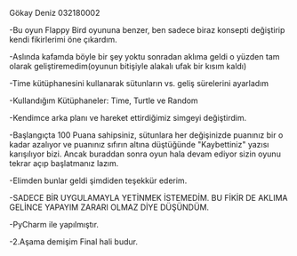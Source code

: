 Gökay Deniz 032180002

-Bu oyun Flappy Bird oyununa benzer, ben sadece biraz konsepti değiştirip kendi fikirlerimi öne çıkardım.

-Aslında kafamda böyle bir şey yoktu sonradan aklıma geldi o yüzden tam olarak geliştiremedim(oyunun bitişiyle alakalı ufak bir kısım kaldı)

-Time kütüphanesini kullanarak sütunların vs. geliş sürelerini ayarladım 

-Kullandığım Kütüphaneler: Time, Turtle ve Random

-Kendimce arka planı ve hareket ettirdiğimiz simgeyi değiştirdim.

-Başlangıçta 100 Puana sahipsiniz, sütunlara her değişinizde puanınız bir o kadar azalıyor ve puanınız sıfırın altına düştüğünde "Kaybettiniz" yazısı karışılıyor bizi. Ancak buraddan sonra oyun hala devam ediyor sizin oyunu tekrar açıp başlatmanız lazım.

-Elimden bunlar geldi şimdiden teşekkür ederim.

-SADECE BİR UYGULAMAYLA YETİNMEK İSTEMEDİM. BU FİKİR DE AKLIMA GELİNCE YAPAYIM ZARARI OLMAZ DİYE DÜŞÜNDÜM.

-PyCharm ile yapılmıştır.

-2.Aşama demişim Final hali budur.
